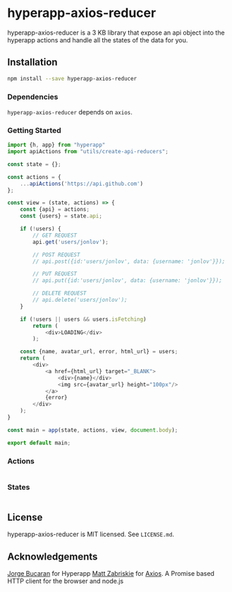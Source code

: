 # hyperapp-axios-reducer

hyperapp-axios-reducer is a 3 KB library that expose an api object into the hyperapp actions and handle all the states of the data for you.

## Installation

```bash
npm install --save hyperapp-axios-reducer
```

### Dependencies

`hyperapp-axios-reducer` depends on `axios`.


### Getting Started

```js
import {h, app} from "hyperapp"
import apiActions from "utils/create-api-reducers";

const state = {};

const actions = {
    ...apiActions('https://api.github.com')
};

const view = (state, actions) => {
    const {api} = actions;
    const {users} = state.api;

    if (!users) {
        // GET REQUEST
        api.get('users/jonlov');

        // POST REQUEST
        // api.post({id:'users/jonlov', data: {username: 'jonlov'}});

        // PUT REQUEST
        // api.put({id:'users/jonlov', data: {username: 'jonlov'}});

        // DELETE REQUEST
        // api.delete('users/jonlov');
    }

    if (!users || users && users.isFetching)
        return (
            <div>LOADING</div>
        );

    const {name, avatar_url, error, html_url} = users;
    return (
        <div>
            <a href={html_url} target="_BLANK">
                <div>{name}</div>
                <img src={avatar_url} height="100px"/>
            </a>
            {error}
        </div>
    );
}

const main = app(state, actions, view, document.body);

export default main;
```

### Actions

```js

```

### States

```js

```

## License

hyperapp-axios-reducer is MIT licensed. See `LICENSE.md`.

## Acknowledgements

[Jorge Bucaran](https://github.com/JorgeBucaran) for Hyperapp [Matt Zabriskie](https://github.com/mzabriskie) for [Axios](https://github.com/mzabriskie/axios). A Promise based HTTP client for the browser and node.js
